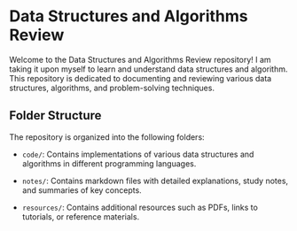 # Data Structures and Algorithms Review

Welcome to the Data Structures and Algorithms Review repository! I am taking it upon myself to learn and understand data structures and algorithm. This repository is dedicated to documenting and reviewing various data structures, algorithms, and problem-solving techniques.


## Folder Structure
The repository is organized into the following folders:

- `code/`: Contains implementations of various data structures and algorithms in different programming languages.

- `notes/`: Contains markdown files with detailed explanations, study notes, and summaries of key concepts.

- `resources/`: Contains additional resources such as PDFs, links to tutorials, or reference materials.
